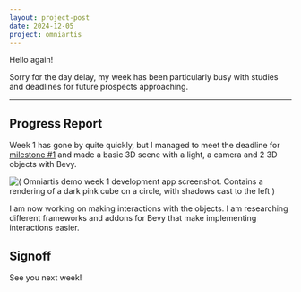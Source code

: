 ```yaml
---
layout: project-post
date: 2024-12-05
project: omniartis
---
```


Hello again!

Sorry for the day delay, my week has been particularly busy with studies and deadlines for future prospects approaching.

---

## Progress Report

Week 1 has gone by quite quickly, but I managed to meet the deadline for [milestone #1]({{site.baseurl}}/projects/omniartis.html#milestones) and made a basic 3D scene with a light, a camera and 2 3D objects with Bevy.

![( Omniartis demo week 1 development app screenshot. Contains a rendering of a dark pink cube on a circle, with shadows cast to the left )]({{site.baseurl}}/assets/images/Omniartis-demo_screenshot_2024-12-05_155215.png)

I am now working on making interactions with the objects. I am researching different frameworks and addons for Bevy that make implementing interactions easier.

## Signoff

See you next week!

